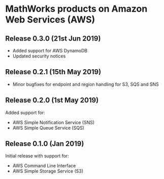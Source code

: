 # MathWorks products on Amazon Web Services (AWS)

## Release 0.3.0 (21st Jun 2019)
* Added support for AWS DynamoDB
* Updated security notices

## Release 0.2.1 (15th May 2019)
* Minor bugfixes for endpoint and region handling for S3, SQS and SNS

## Release 0.2.0 (1st May 2019)
Added support for: 
* AWS Simple Notification Service (SNS)
* AWS Simple Queue Service (SQS)

## Release 0.1.0 (Jan 2019)
Initial release with support for:

* AWS Command Line Interface
* AWS Simple Storage Service (S3)
